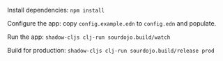 Install dependencies: `npm install`

Configure the app: copy `config.example.edn` to `config.edn` and populate.

Run the app: `shadow-cljs clj-run sourdojo.build/watch`

Build for production: `shadow-cljs clj-run sourdojo.build/release prod`
